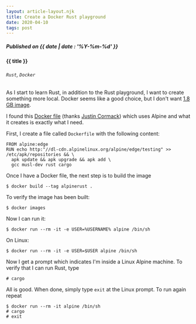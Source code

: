 ```yaml
---
layout: article-layout.njk
title: Create a Docker Rust playground
date: 2020-04-10
tags: post
---
```

##### Published on {{ date | date : '%Y-%m-%d' }}
#### {{ title }}
###### `Rust`, `Docker`

As I start to learn Rust, in addition to the Rust playground, I want to create something more local. Docker seems like a good choice, but I don't want [1.8 GB image](https://hub.docker.com/_/rust).  

I found this [Docker file](https://github.com/justincormack/docker-alpine-rust/blob/master/Dockerfile) (thanks [Justin Cormack](https://github.com/justincormack)) which uses Alpine and what it creates is exactly what I need.


First, I create a file called `Dockerfile` with the following content:
```
FROM alpine:edge
RUN echo http:"//dl-cdn.alpinelinux.org/alpine/edge/testing" >> /etc/apk/repositories && \
  apk update && apk upgrade && apk add \
  gcc musl-dev rust cargo
```

Once I have a Docker file, the next step is to build the image
```
$ docker build --tag alpinerust .
```

To verify the image has been built:
```
$ docker images
```

Now I can run it:
```
$ docker run --rm -it -e USER=%USERNAME% alpine /bin/sh
```

On Linux:
```
$ docker run --rm -it -e USER=$USER alpine /bin/sh
```

Now I get a prompt which indicates I'm inside a Linux Alpine machine. To verify that I can run Rust, type
```
# cargo
```

All is good. When done, simply type `exit` at the Linux prompt. To run again repeat

```
$ docker run --rm -it alpine /bin/sh
# cargo
# exit
```
